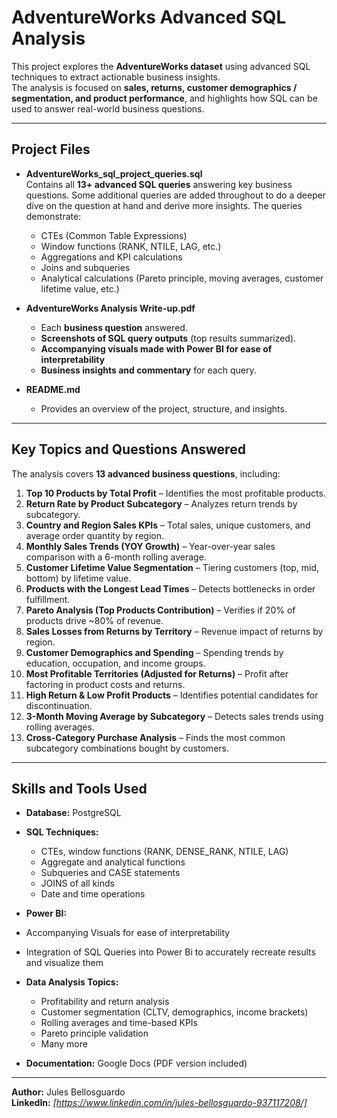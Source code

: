 # AdventureWorks Advanced SQL Analysis

This project explores the **AdventureWorks dataset** using advanced SQL techniques to extract actionable business insights.  
The analysis is focused on **sales, returns, customer demographics / segmentation, and product performance**, and highlights how SQL can be used to answer real-world business questions.

---

## **Project Files**
- **AdventureWorks_sql_project_queries.sql**  
  Contains all **13+ advanced SQL queries** answering key business questions. Some additional queries are added throughout to do a deeper dive on the question at hand and derive more insights. The queries demonstrate:
  - CTEs (Common Table Expressions)
  - Window functions (RANK, NTILE, LAG, etc.)
  - Aggregations and KPI calculations
  - Joins and subqueries
  - Analytical calculations (Pareto principle, moving averages, customer lifetime value, etc.)

- **AdventureWorks Analysis Write-up.pdf**  
  - Each **business question** answered.
  - **Screenshots of SQL query outputs** (top results summarized).
  - **Accompanying visuals made with Power BI for ease of interpretability**
  - **Business insights and commentary** for each query.

- **README.md** 
  - Provides an overview of the project, structure, and insights.

---

## **Key Topics and Questions Answered**
The analysis covers **13 advanced business questions**, including:

1. **Top 10 Products by Total Profit** – Identifies the most profitable products.
2. **Return Rate by Product Subcategory** – Analyzes return trends by subcategory.
3. **Country and Region Sales KPIs** – Total sales, unique customers, and average order quantity by region.
4. **Monthly Sales Trends (YOY Growth)** – Year-over-year sales comparison with a 6-month rolling average.
5. **Customer Lifetime Value Segmentation** – Tiering customers (top, mid, bottom) by lifetime value.
6. **Products with the Longest Lead Times** – Detects bottlenecks in order fulfillment.
7. **Pareto Analysis (Top Products Contribution)** – Verifies if 20% of products drive ~80% of revenue.
8. **Sales Losses from Returns by Territory** – Revenue impact of returns by region.
9. **Customer Demographics and Spending** – Spending trends by education, occupation, and income groups.
10. **Most Profitable Territories (Adjusted for Returns)** – Profit after factoring in product costs and returns.
11. **High Return & Low Profit Products** – Identifies potential candidates for discontinuation.
12. **3-Month Moving Average by Subcategory** – Detects sales trends using rolling averages.
13. **Cross-Category Purchase Analysis** – Finds the most common subcategory combinations bought by customers.

---

## **Skills and Tools Used**
- **Database:** PostgreSQL
- **SQL Techniques:** 
  - CTEs, window functions (RANK, DENSE_RANK, NTILE, LAG)
  - Aggregate and analytical functions
  - Subqueries and CASE statements
  - JOINS of all kinds
  - Date and time operations
    
 - **Power BI:** 
  - Accompanying Visuals for ease of interpretability
  - Integration of SQL Queries into Power Bi to accurately recreate results and visualize them
  
- **Data Analysis Topics:**
  - Profitability and return analysis
  - Customer segmentation (CLTV, demographics, income brackets)
  - Rolling averages and time-based KPIs
  - Pareto principle validation
  - Many more
- **Documentation:** Google Docs (PDF version included)



---

**Author:** Jules Bellosguardo  
**LinkedIn:** *[https://www.linkedin.com/in/jules-bellosguardo-937117208/]*  
